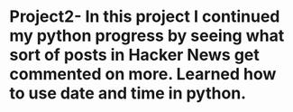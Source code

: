 # Project2- In this project I continued my python progress by seeing what sort of posts in Hacker News get commented on more. Learned how to use date and time in python.
